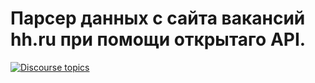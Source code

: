 # Парсер данных с сайта вакансий hh.ru при помощи открытаго API.
[![Discourse topics](https://img.shields.io/badge/License-GPLv3-orange)](https://www.gnu.org/licenses/gpl-3.0) 
